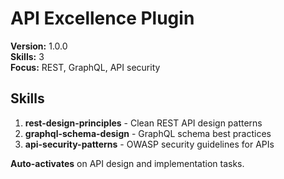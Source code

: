 # API Excellence Plugin

**Version:** 1.0.0  
**Skills:** 3  
**Focus:** REST, GraphQL, API security

## Skills

1. **rest-design-principles** - Clean REST API design patterns
2. **graphql-schema-design** - GraphQL schema best practices
3. **api-security-patterns** - OWASP security guidelines for APIs

**Auto-activates** on API design and implementation tasks.

